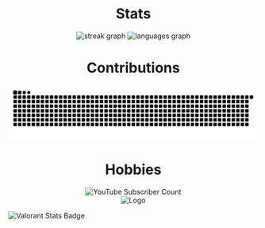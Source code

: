 
<h1 align="center">Stats</h3>

<div align="center">
  <!-- BEGIN stats -->
<picture>
  <source media="(prefers-color-scheme: dark)" srcset="https://streak-stats.demolab.com?user=rafidrahman1&locale=en&mode=daily&theme=dracula&hide_border=true&border_radius=5" />
  <source media="(prefers-color-scheme: light)" srcset="https://streak-stats.demolab.com?user=rafidrahman1&locale=en&mode=daily&theme=default&hide_border=true&border_radius=5" />
  <img src="https://streak-stats.demolab.com?user=rafidrahman1&locale=en&mode=daily&theme=default&hide_border=true&border_radius=5" height="150" alt="streak graph" />
</picture>
<picture>
  <source media="(prefers-color-scheme: dark)" srcset="https://github-readme-stats.vercel.app/api/top-langs?username=rafidrahman1&locale=en&hide_title=false&layout=compact&card_width=320&langs_count=5&theme=dracula&hide_border=true" />
  <source media="(prefers-color-scheme: light)" srcset="https://github-readme-stats.vercel.app/api/top-langs?username=rafidrahman1&locale=en&hide_title=false&layout=compact&card_width=320&langs_count=5&theme=default&hide_border=true" />
  <img src="https://github-readme-stats.vercel.app/api/top-langs?username=rafidrahman1&locale=en&hide_title=false&layout=compact&card_width=300&langs_count=5&theme=default&hide_border=true" height="150" alt="languages graph" />
    
</picture>

  <!-- END stats -->
 </div>



 
<h1 align="center">Contributions</h3>
<div align="center">
   <!-- BEGIN Snake -->
<picture>
  <source media="(prefers-color-scheme: dark)" srcset="https://raw.githubusercontent.com/rafidrahman1/rafidrahman1/output/snake-dark.svg" />
  <source media="(prefers-color-scheme: light)" srcset="https://raw.githubusercontent.com/rafidrahman1/rafidrahman1/output/snake-light.svg" />
  <img alt="github-snake" src="https://raw.githubusercontent.com/rafidrahman1/rafidrahman1/output/snake-dark.svg" />
</picture>
  <!-- End Snake -->
</div>
  
<h1 align="center">Hobbies</h3>

<div align="center">


 
<!-- BEGIN YOUTUBE-CARDS -->

<img src="https://img.shields.io/youtube/channel/subscribers/UCUnoa6RxPcVHF_Hjzvtq9Dg?style=social" alt="YouTube Subscriber Count" width="200" height="auto">

<br>
<!-- END YOUTUBE-CARDS -->

<!-- BEGIN DuoLingo Card -->
  <img src="https://duolingo-stats-card.vercel.app/api?username=rafidrahman1&sort=xp&theme=dark" alt="Logo" width="300" height="auto">
<!-- END DuoLingo Card -->




</div>

![Valorant Stats Badge](https://img.shields.io/badge/Valorant%20Stats-Bebi%20Gorl-blue)





  

